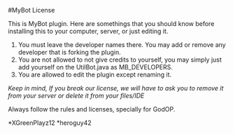#MyBot License

This is MyBot plugin. Here are somethings that you should know before
installing this to your computer, server, or just editing it.

1) You must leave the developer names there. You may add or remove
any developer that is forking the plugin. 
2) You are not allowed to not give credits to yourself,
you may simply just add yourself on the UtilBot.java as MB_DEVELOPERS.
3) You are allowed to edit the plugin except renaming it.

*Keep in mind, If you break our license, we will have to ask you to remove it from
your server or delete it from your files/IDE*

Always follow the rules and licenses, specially for GodOP.

*XGreenPlayz12
*heroguy42

